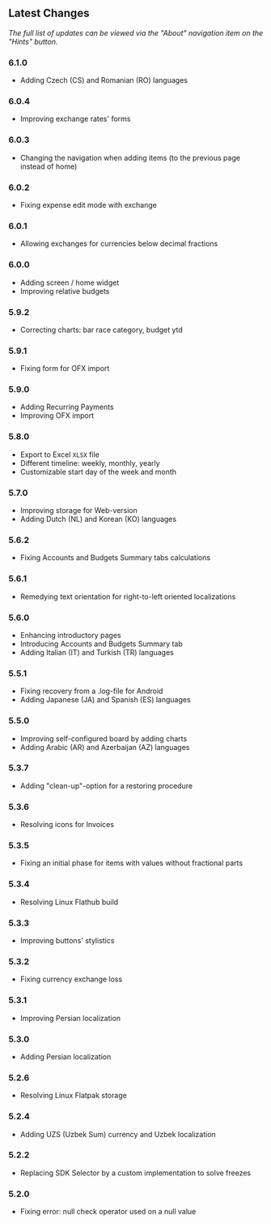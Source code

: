 ## Latest Changes

_The full list of updates can be viewed via the "About" navigation item on the "Hints" button._

### 6.1.0
- Adding Czech (CS) and Romanian (RO) languages

### 6.0.4
- Improving exchange rates' forms

### 6.0.3
- Changing the navigation when adding items (to the previous page instead of home) 

### 6.0.2
- Fixing expense edit mode with exchange

### 6.0.1
- Allowing exchanges for currencies below decimal fractions

### 6.0.0
- Adding screen / home widget
- Improving relative budgets

### 5.9.2
- Correcting charts: bar race category, budget ytd

### 5.9.1
- Fixing form for OFX import

### 5.9.0
- Adding Recurring Payments
- Improving OFX import

### 5.8.0
- Export to Excel `XLSX` file
- Different timeline: weekly, monthly, yearly
- Customizable start day of the week and month

### 5.7.0
- Improving storage for Web-version
- Adding Dutch (NL) and Korean (KO) languages

### 5.6.2
- Fixing Accounts and Budgets Summary tabs calculations

### 5.6.1
- Remedying text orientation for right-to-left oriented localizations 

### 5.6.0
- Enhancing introductory pages
- Introducing Accounts and Budgets Summary tab
- Adding Italian (IT) and Turkish (TR) languages

### 5.5.1
- Fixing recovery from a .log-file for Android
- Adding Japanese (JA) and Spanish (ES) languages 

### 5.5.0
- Improving self-configured board by adding charts
- Adding Arabic (AR) and Azerbaijan (AZ) languages

### 5.3.7
- Adding "clean-up"-option for a restoring procedure  

### 5.3.6
- Resolving icons for Invoices

### 5.3.5
- Fixing an initial phase for items with values without fractional parts

### 5.3.4
- Resolving Linux Flathub build

### 5.3.3
- Improving buttons' stylistics

### 5.3.2
- Fixing currency exchange loss

### 5.3.1
- Improving Persian localization

### 5.3.0
- Adding Persian localization

### 5.2.6
- Resolving Linux Flatpak storage

### 5.2.4
- Adding UZS (Uzbek Sum) currency and Uzbek localization

### 5.2.2
- Replacing SDK Selector by a custom implementation to solve freezes

### 5.2.0
- Fixing error: null check operator used on a null value
